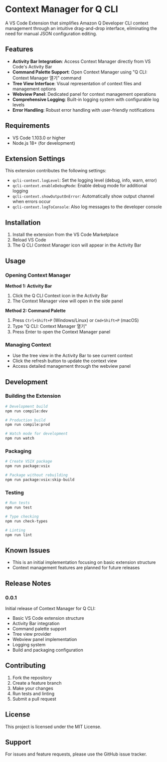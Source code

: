 # Context Manager for Q CLI

A VS Code Extension that simplifies Amazon Q Developer CLI context management through an intuitive drag-and-drop interface, eliminating the need for manual JSON configuration editing.

## Features

- **Activity Bar Integration**: Access Context Manager directly from VS Code's Activity Bar
- **Command Palette Support**: Open Context Manager using "Q CLI: Context Manager 열기" command
- **Tree View Interface**: Visual representation of context files and management options
- **Webview Panel**: Dedicated panel for context management operations
- **Comprehensive Logging**: Built-in logging system with configurable log levels
- **Error Handling**: Robust error handling with user-friendly notifications

## Requirements

- VS Code 1.103.0 or higher
- Node.js 18+ (for development)

## Extension Settings

This extension contributes the following settings:

* `qcli-context.logLevel`: Set the logging level (debug, info, warn, error)
* `qcli-context.enableDebugMode`: Enable debug mode for additional logging
* `qcli-context.showOutputOnError`: Automatically show output channel when errors occur
* `qcli-context.logToConsole`: Also log messages to the developer console

## Installation

1. Install the extension from the VS Code Marketplace
2. Reload VS Code
3. The Q CLI Context Manager icon will appear in the Activity Bar

## Usage

### Opening Context Manager

**Method 1: Activity Bar**
1. Click the Q CLI Context icon in the Activity Bar
2. The Context Manager view will open in the side panel

**Method 2: Command Palette**
1. Press `Ctrl+Shift+P` (Windows/Linux) or `Cmd+Shift+P` (macOS)
2. Type "Q CLI: Context Manager 열기"
3. Press Enter to open the Context Manager panel

### Managing Context

- Use the tree view in the Activity Bar to see current context
- Click the refresh button to update the context view
- Access detailed management through the webview panel

## Development

### Building the Extension

```bash
# Development build
npm run compile:dev

# Production build
npm run compile:prod

# Watch mode for development
npm run watch
```

### Packaging

```bash
# Create VSIX package
npm run package:vsix

# Package without rebuilding
npm run package:vsix:skip-build
```

### Testing

```bash
# Run tests
npm run test

# Type checking
npm run check-types

# Linting
npm run lint
```

## Known Issues

- This is an initial implementation focusing on basic extension structure
- Context management features are planned for future releases

## Release Notes

### 0.0.1

Initial release of Context Manager for Q CLI:
- Basic VS Code extension structure
- Activity Bar integration
- Command palette support
- Tree view provider
- Webview panel implementation
- Logging system
- Build and packaging configuration

## Contributing

1. Fork the repository
2. Create a feature branch
3. Make your changes
4. Run tests and linting
5. Submit a pull request

## License

This project is licensed under the MIT License.

## Support

For issues and feature requests, please use the GitHub issue tracker.
